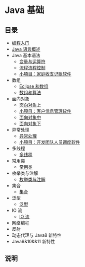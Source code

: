 # Java 基础

## 目录

* [编程入门](note/ch00/README.md)
* [Java 语言概述](note/ch01/README.md)
* Java 基本语法
  * [变量与运算符](note/ch02/README.md)
  * [流程流程控制](note/ch02/README01.md)
  * [小项目：家庭收支记账软件](note/ch02/Project.md)
* 数组
  * [Eclipse 和数组](note/ch03/README.md)
  * [数组和算法](note/ch03/README01.md)
* 面向对象
  * [面向对象上](note/ch04/README.md)
  * [小项目：客户信息管理软件](note/ch04/Project.md)
  * [面向对象中](note/ch04/README01.md)
  * [面向对象下](note/ch04/README02.md)
* 异常处理
  * [异常处理](note/ch05/README.md)
  * [小项目：开发团队人员调度软件](note/ch05/Project.md)
* 多线程
  * [多线程](note/ch06/README.md)
* 常用类
  * [常用类](note/ch07/README.md) 
* 枚举类与注解
  * [枚举类与注解](note/ch08/README.md)
* 集合
  * [集合](note/ch09/README.md)
* 泛型
  * [泛型](note/ch10/README.md)
* IO 流
  * [IO 流](note/ch11/README.md)
* 网络编程
* 反射
* 动态代理与 Java8 新特性
* Java9&10&&11 新特性

## 说明
